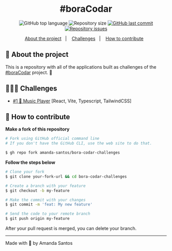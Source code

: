 <h1 align="center">
  #boraCodar
</h1>

<p align="center">
  <img alt="GitHub top language" src="https://img.shields.io/github/languages/top/amanda-santos/bora-codar-challenges">

  <img alt="Repository size" src="https://img.shields.io/github/repo-size/amanda-santos/bora-codar-challenges">

  <a href="https://github.com/amanda-santos/bora-codar-challenges/commits/master">
    <img alt="GitHub last commit" src="https://img.shields.io/github/last-commit/amanda-santos/bora-codar-challenges">
  </a>

  <a href="https://github.com/amanda-santos/bora-codar-challenges/issues">
    <img alt="Repository issues" src="https://img.shields.io/github/issues/amanda-santos/bora-codar-challenges">
  </a>
</p>

<p align="center">
  <a href="#-about-the-project">About the project</a>&nbsp;&nbsp;&nbsp;|&nbsp;&nbsp;&nbsp;
  <a href="#-challenges">Challenges</a>&nbsp;&nbsp;&nbsp;|&nbsp;&nbsp;&nbsp;
  <a href="#-how-to-contribute">How to contribute</a>&nbsp;&nbsp;&nbsp;
</p>

## 📝 About the project

<p>This is a repository with all of the applications built as challenges of the <a href="https://boracodar.dev/">#boraCodar</a> project. 🚀
</p>

## 👩🏻‍💻 Challenges

- <a href="./music-player/README.md">#1 🎵 Music Player</a> [React, Vite, Typescript, TailwindCSS]

## 🤔 How to contribute

**Make a fork of this repository**

```bash
# Fork using GitHub official command line
# If you don't have the GitHub CLI, use the web site to do that.

$ gh repo fork amanda-santos/bora-codar-challenges
```

**Follow the steps below**

```bash
# Clone your fork
$ git clone your-fork-url && cd bora-codar-challenges

# Create a branch with your feature
$ git checkout -b my-feature

# Make the commit with your changes
$ git commit -m 'feat: My new feature'

# Send the code to your remote branch
$ git push origin my-feature
```

After your pull request is merged, you can delete your branch.

---

Made with 💜 by Amanda Santos
